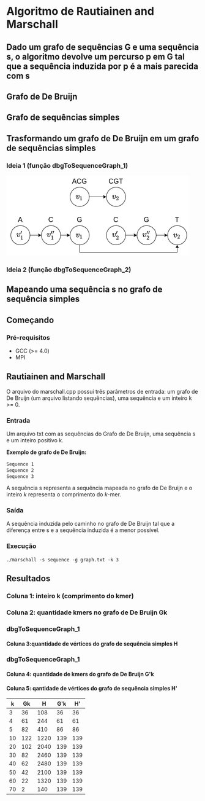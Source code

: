 # Algoritmo de Rautiainen and Marschall

## Dado um grafo de sequências G e uma sequência s, o algoritmo devolve um percurso p em G tal que a sequência induzida por p é a mais parecida com s


## Grafo de De Bruijn

## Grafo de sequências simples

## Trasformando um grafo de De Bruijn em um grafo de sequências simples

### Ideia 1 (função dbgToSequenceGraph_1)
![](ideia1.drawio.png)

### Ideia 2 (função dbgToSequenceGraph_2)

## Mapeando uma sequência s no grafo de sequência simples

## Começando

### Pré-requisitos

* GCC (>= 4.0)
* MPI

## Rautiainen and Marschall

O arquivo do marschall.cpp possui três parâmetros de entrada: um grafo de De Bruijn (um arquivo listando sequências), uma sequência e um inteiro k >= 0.

### Entrada

Um arquivo txt com as sequências do Grafo de De Bruijn, uma sequência s e um inteiro positivo k.

**Exemplo de grafo de De Bruijn:**

```
Sequence 1
Sequence 2
Sequence 3
```
A sequência s representa a sequência mapeada no grafo de De Bruijn e o inteiro _k_ representa o comprimento do _k_-mer.

### Saída
A sequência induzida pelo caminho no grafo de De Bruijn tal que a diferença entre s e a sequência induzida é a menor possível.

### Execução
```
./marschall -s sequence -g graph.txt -k 3
```

## Resultados
### Coluna 1: inteiro k (comprimento do kmer)
### Coluna 2: quantidade kmers no grafo de De Bruijn Gk
### dbgToSequenceGraph_1
#### Coluna 3:quantidade de vértices do grafo de sequência simples H
### dbgToSequenceGraph_1
#### Coluna 4: quantidade de kmers do grafo de De Bruijn G'k
#### Coluna 5: qantidade de vértices do grafo de sequência simples H'

| k  | Gk  |  H   | G'k | H'  |
|----|-----|------|-----|-----|
| 3  | 36  | 108  | 36  | 36  |
| 4  | 61  | 244  | 61  | 61  |
| 5  | 82  | 410  | 86  | 86  |
| 10 | 122 | 1220 | 139 | 139 |
| 20 | 102 | 2040 | 139 | 139 |
| 30 | 82  | 2460 | 139 | 139 |
| 40 | 62  | 2480 | 139 | 139 |
| 50 | 42  | 2100 | 139 | 139 |
| 60 | 22  | 1320 | 139 | 139 |
| 70 | 2   | 140  | 139 | 139 |   
